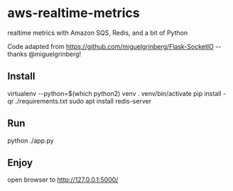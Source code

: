 # aws-realtime-metrics
realtime metrics with Amazon SQS, Redis, and a bit of Python

Code adapted from https://github.com/miguelgrinberg/Flask-SocketIO -- thanks @miguelgrinberg!

## Install

virtualenv --python=$(which python2) venv
. venv/bin/activate
pip install -qr ./requirements.txt
sudo apt install redis-server

## Run

python ./app.py


## Enjoy

open browser to http://127.0.0.1:5000/
